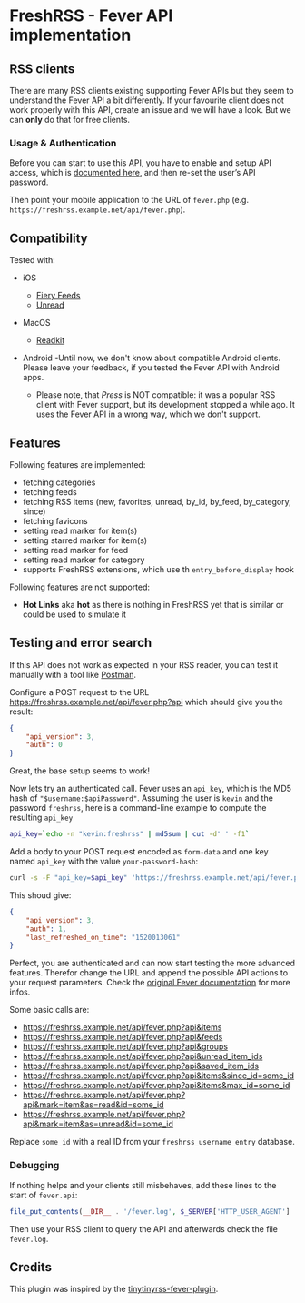 # FreshRSS - Fever API implementation

## RSS clients

There are many RSS clients existing supporting Fever APIs but they seem to understand the Fever API a bit differently.
If your favourite client does not work properly with this API, create an issue and we will have a look.
But we can **only** do that for free clients.

### Usage & Authentication

Before you can start to use this API, you have to enable and setup API access, which is [documented here](https://freshrss.github.io/FreshRSS/en/users/06_Mobile_access.html),
and then re-set the user’s API password.

Then point your mobile application to the URL of `fever.php` (e.g. `https://freshrss.example.net/api/fever.php`).

## Compatibility

Tested with:

- iOS
  - [Fiery Feeds](https://itunes.apple.com/app/fiery-feeds-rss-reader/id1158763303)
  - [Unread](https://itunes.apple.com/app/unread-rss-reader/id1252376153)

- MacOS
  - [Readkit](https://itunes.apple.com/app/readkit/id588726889)

- Android
  -Until now, we don't know about compatible Android clients. Please leave your feedback, if you tested the Fever API with Android apps.
  - Please note, that *Press* is NOT compatible: it was a popular RSS client with Fever support, but its development stopped a while ago. It uses the Fever API in a wrong way, which we don't support.

## Features

Following features are implemented:

- fetching categories
- fetching feeds
- fetching RSS items (new, favorites, unread, by_id, by_feed, by_category, since)
- fetching favicons
- setting read marker for item(s)
- setting starred marker for item(s)
- setting read marker for feed
- setting read marker for category
- supports FreshRSS extensions, which use th `entry_before_display` hook

Following features are not supported:
- **Hot Links** aka **hot** as there is nothing in FreshRSS yet that is similar or could be used to simulate it

## Testing and error search

If this API does not work as expected in your RSS reader, you can test it manually with a tool like [Postman](https://www.getpostman.com/).

Configure a POST request to the URL https://freshrss.example.net/api/fever.php?api which should give you the result:
```json
{
	"api_version": 3,
	"auth": 0
}
```
Great, the base setup seems to work!

Now lets try an authenticated call. Fever uses an `api_key`, which is the MD5 hash of `"$username:$apiPassword"`.
Assuming the user is `kevin` and the password `freshrss`, here is a command-line example to compute the resulting `api_key`

```sh
api_key=`echo -n "kevin:freshrss" | md5sum | cut -d' ' -f1`
```

Add a body to your POST request encoded as `form-data` and one key named `api_key` with the value `your-password-hash`:

```sh
curl -s -F "api_key=$api_key" 'https://freshrss.example.net/api/fever.php?api'
```

This shoud give:
```json
{
	"api_version": 3,
	"auth": 1,
	"last_refreshed_on_time": "1520013061"
}
```
Perfect, you are authenticated and can now start testing the more advanced features. Therefor change the URL and append the possible API actions to your request parameters. Check the [original Fever documentation](https://feedafever.com/api) for more infos.

Some basic calls are:

- https://freshrss.example.net/api/fever.php?api&items
- https://freshrss.example.net/api/fever.php?api&feeds
- https://freshrss.example.net/api/fever.php?api&groups
- https://freshrss.example.net/api/fever.php?api&unread_item_ids
- https://freshrss.example.net/api/fever.php?api&saved_item_ids
- https://freshrss.example.net/api/fever.php?api&items&since_id=some_id
- https://freshrss.example.net/api/fever.php?api&items&max_id=some_id
- https://freshrss.example.net/api/fever.php?api&mark=item&as=read&id=some_id
- https://freshrss.example.net/api/fever.php?api&mark=item&as=unread&id=some_id

Replace `some_id` with a real ID from your `freshrss_username_entry` database.

### Debugging

If nothing helps and your clients still misbehaves, add these lines to the start of `fever.api`:

```php
file_put_contents(__DIR__ . '/fever.log', $_SERVER['HTTP_USER_AGENT'] . ': ' . json_encode($_REQUEST) . PHP_EOL, FILE_APPEND);
```

Then use your RSS client to query the API and afterwards check the file `fever.log`.

## Credits

This plugin was inspired by the [tinytinyrss-fever-plugin](https://github.com/dasmurphy/tinytinyrss-fever-plugin).
